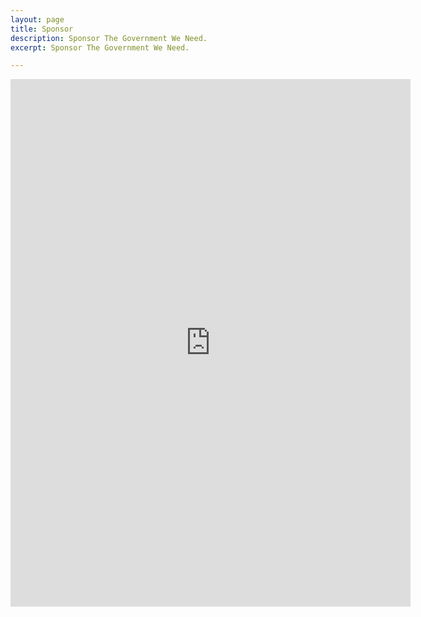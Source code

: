 ```yaml
---
layout: page
title: Sponsor
description: Sponsor The Government We Need.
excerpt: Sponsor The Government We Need.

---
```


<iframe src="https://docs.google.com/forms/d/e/1FAIpQLScl-BVrVUIDHg42eOHBYGugEQkF1-0rtwC_a84gik9VwUXVGA/viewform?embedded=true" width="640" height="844" frameborder="0" marginheight="0" marginwidth="0">Loading…</iframe>